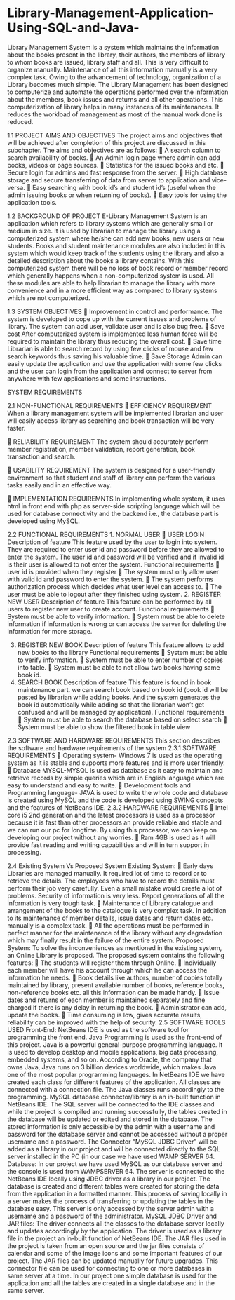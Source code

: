 # Library-Management-Application-Using-SQL-and-Java-

Library Management System is a system which maintains the information about the books present in the library, their authors, the members of library to whom books are issued, library staff and all. This is very difficult to organize manually. Maintenance of all this information manually is a very complex task. Owing to the advancement of technology, organization of a Library becomes much simple. The Library Management has been designed to computerize and automate the operations performed over the information about the members, book issues and returns and all other operations. This computerization of library helps in many instances of its maintenances. It reduces the workload of management as most of the manual work done is reduced.

1.1 PROJECT AIMS AND OBJECTIVES
The project aims and objectives that will be achieved after completion of this project are discussed in this subchapter. The aims and objectives are as follows:
	 A search column to search availability of books.
	 An Admin login page where admin can add books, videos or page sources.
	Statistics for the issued books and etc.
	Secure login for admins and fast response from the server.
	High database storage and secure transferring of data from server to application and vice-versa.
	Easy searching with book id’s and student id’s (useful when the admin issuing books or when returning of books).
	Easy tools for using the application tools.

1.2 BACKGROUND OF PROJECT
E-Library Management System is an application which refers to library systems which are generally small or medium in size. It is used by librarian to manage the library using a computerized system where he/she can add new books, new users or new students.
Books and student maintenance modules are also included in this system which would keep track of the students using the library and also a detailed description about the books a library contains. With this computerized system there will be no loss of book record or member record which generally happens when a non-computerized system is used. All these modules are able to help librarian to manage the library with more convenience and in a more efficient way as compared to library systems which are not computerized.

1.3 SYSTEM OBJECTIVES
	Improvement in control and performance.
The system is developed to cope up with the current issues and problems of library. The system can add user, validate user and is also bug free.
	Save cost
After computerized system is implemented less human force will be required to maintain the library thus reducing the overall cost.
	Save time
Librarian is able to search record by using few clicks of mouse and few search keywords thus saving his valuable time.
	Save Storage
Admin can easily update the application and use the application with some few clicks and the user can login from the application and connect to server from anywhere with few applications and some instructions.


SYSTEM REQUIREMENTS

2.1 NON-FUNCTIONAL REQUIREMENTS
	EFFICIENCY REQUIREMENT
When a library management system will be implemented librarian and user will easily access library as searching and book transaction will be very faster.

	RELIABILITY REQUIREMENT
The system should accurately perform member registration, member validation, report generation, book transaction and search.

	USABILITY REQUIREMENT
The system is designed for a user-friendly environment so that student and staff of library can perform the various tasks easily and in an effective way.

	IMPLEMENTATION REQUIREMNTS
In implementing whole system, it uses html in front end with php as server-side scripting language which will be used for database connectivity and the backend i.e., the database part is developed using MySQL.



2.2 FUNCTIONAL REQUIREMENTS
     1. NORMAL USER
	USER LOGIN
Description of feature
This feature used by the user to login into system. They are required to enter user id and password before they are allowed to enter the system. The user id and password will be verified and if invalid id is their user is allowed to not enter the system.
Functional requirements
	user id is provided when they register
	The system must only allow user with valid id and password to enter the system.
	The system performs authorization process which decides what user level can access to.
	The user must be able to logout after they finished using system.
2. REGISTER NEW USER
Description of feature
This feature can be performed by all users to register new user to create account.
Functional requirements
	System must be able to verify information.
	System must be able to delete information if information is wrong or can access the server for deleting the information for more storage.

3. REGISTER NEW BOOK
Description of feature
This feature allows to add new books to the library
Functional requirements
	System must be able to verify information.
	System must be able to enter number of copies into table.
	System must be able to not allow two books having same book id.
4. SEARCH BOOK
Description of feature
This feature is found in book maintenance part. we can search book based on book id (book id will be pasted by librarian while adding books. And the system generates the book id automatically while adding so that the librarian won’t get confused and will be managed by application).
Functional requirements
	System must be able to search the database based on select search 
	System must be able to show the filtered book in table view






2.3 SOFTWARE AND HARDWARE REQUIREMENTS This section describes the software and hardware requirements of the system
2.3.1 SOFTWARE REQUIREMENTS
	Operating system- Windows 7 is used as the operating system as it is stable and supports more features and is more user friendly.
	Database MYSQL-MYSQL is used as database as it easy to maintain and retrieve records by simple queries which are in English language which are easy to understand and easy to write.
	Development tools and Programming language- JAVA is used to write the whole code and database is created using MySQL and the code is developed using SWING concepts and the features of NetBeans IDE.
2.3.2 HARDWARE REQUIREMENTS
	Intel core i5 2nd generation and the latest processors is used as a processor because it is fast than other processors an provide reliable and stable and we can run our pc for longtime. By using this processor, we can keep on developing our project without any worries.
	Ram 4GB is used as it will provide fast reading and writing capabilities and will in turn support in processing.







2.4 Existing System Vs Proposed System
Existing System:
	Early days Libraries are managed manually. It required lot of time to record or to retrieve the details. The employees who have to record the details must perform their job very carefully. Even a small mistake would create a lot of problems. Security of information is very less. Report generations of all the information is very tough task.
	Maintenance of Library catalogue and arrangement of the books to the catalogue is very complex task. In addition to its maintenance of member details, issue dates and return dates etc. manually is a complex task.
	All the operations must be performed in perfect manner for the maintenance of the library without any degradation which may finally result in the failure of the entire system.
Proposed System:
To solve the inconveniences as mentioned in the existing system, an Online Library is proposed. The proposed system contains the following features:
	The students will register them through Online.
	Individually each member will have his account through which he can access the information he needs.
	Book details like authors, number of copies totally maintained by library, present available number of books, reference books, non-reference books etc. all this information can be made handy.
	Issue dates and returns of each member is maintained separately and fine charged if there is any delay in returning the book.
	Administrator can add, update the books.
	Time consuming is low, gives accurate results, reliability can be improved with the help of security.
2.5 SOFTWARE TOOLS USED
Front-End:
NetBeans IDE is used as the software tool for programming the front end. Java Programming is used as the front-end of this project. Java is a powerful general-purpose programming language. It is used to develop desktop and mobile applications, big data processing, embedded systems, and so on. According to Oracle, the company that owns Java, Java runs on 3 billion devices worldwide, which makes Java one of the most popular programming languages. In NetBeans IDE we have created each class for different features of the application. All classes are connected with a connection file. The Java classes runs accordingly to the programming. MySQL database connector/library is an in-built function in NetBeans IDE. The SQL server will be connected to the IDE classes and while the project is compiled and running successfully, the tables created in the database will be updated or edited and stored in the database. The stored information is only accessible by the admin with a username and password for the database server and cannot be accessed without a proper username and a password. The Connector “MySQL JDBC Driver” will be added as a library in our project and will be connected directly to the SQL server installed in the PC (in our case we have used WAMP SERVER 64.
Database:
In our project we have used MySQL as our database server and the console is used from WAMPSERVER 64. The server is connected to the NetBeans IDE locally using JDBC driver as a library in our project. The database is created and different tables were created for storing the data from the application in a formatted manner. This process of saving locally in a server makes the process of transferring or updating the tables in the database easy. This server is only accessed by the server admin with a username and a password of the administrator.
MySQL JDBC Driver and JAR files:
The driver connects all the classes to the database server locally and updates accordingly by the application. The driver is used as a library file in the project an in-built function of NetBeans IDE. The JAR files used in the project is taken from an open source and the jar files consists of calendar and some of the image icons and some important features of our project. The JAR files can be updated manually for future upgrades. This connector file can be used for connecting to one or more databases in same server at a time. In our project one simple database is used for the application and all the tables are created in a single database and in the same server.
